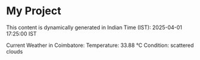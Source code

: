 # My Project

This content is dynamically generated in Indian Time (IST): 2025-04-01 17:25:00 IST


Current Weather in Coimbatore:
Temperature: 33.88 °C
Condition: scattered clouds
